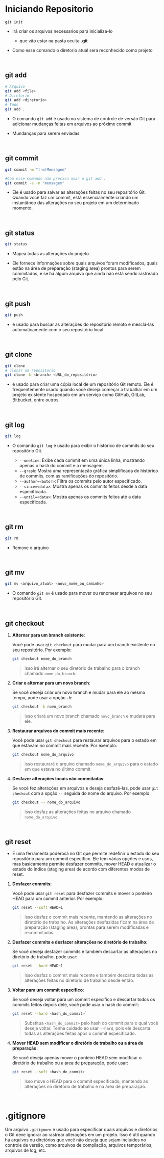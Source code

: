 # Iniciando Repositorio

```git
git init
```

* Irá criar os arquivos necessarios para inicializa-lo
  
  * que vão estar na pasta oculta **.git** 

* Como esse comando o diretorio atual sera reconhecido como projeto

&nbsp;

## git add

```bash
# Arquivo 
git add <file>
# Diretorio
git add <diretorio> 
# Tudo
git add . 
```

* O comando `git add` é usado no sistema de controle de versão Git para adicionar mudanças feitas em arquivos ao próximo commit

* Mundanças para serem enviadas

&nbsp;

## git commit

```bash
git commit -m "(-m)Mensagem"

#Com esse comando não precisa usar o git add .
git commit -a -m "mensagem"
```

* Ele é usado para salvar as alterações feitas no seu repositório Git. Quando você faz um commit, está essencialmente criando um instantâneo das alterações no seu projeto em um determinado momento.

&nbsp;

## git status

```bash
git status
```

* Mapea todas as alterações do projeto

* Ele fornece informações sobre quais arquivos foram modificados, quais estão na área de preparação (staging area) prontos para serem commitados, e se há algum arquivo que ainda não está sendo rastreado pelo Git.

&nbsp;

## git push

```bash
git push
```

* é usado para buscar as alterações do repositório remoto e mesclá-las automaticamente com o seu repositório local.

&nbsp;

## git clone

```bash
git clone
# clonar um repositorio
git clone -b <branch> <URL_do_repositório>
```

* é usado para criar uma cópia local de um repositório Git remoto. Ele é frequentemente usado quando você deseja começar a trabalhar em um projeto existente hospedado em um serviço como GitHub, GitLab, Bitbucket, entre outros.

&nbsp;

## git log

```bash
git log
```

* O comando `git log` é usado para exibir o histórico de commits do seu repositório Git.
  
  - `--oneline`: Exibe cada commit em uma única linha, mostrando apenas o hash do commit e a mensagem.
  - `--graph`: Mostra uma representação gráfica simplificada do histórico de commits, com as ramificações do repositório.
  - `--author=<autor>`: Filtra os commits pelo autor especificado.
  - `--since=<data>`: Mostra apenas os commits feitos desde a data especificada.
  - `--until=<data>`: Mostra apenas os commits feitos até a data especificada.

&nbsp;

## git rm

```bash
git rm
```

* Remove o arquivo 

&nbsp;

## git mv

```bash
git mv <arquivo_atual> <novo_nome_ou_caminho>
```

* O comando `git mv` é usado para mover ou renomear arquivos no seu repositório Git.

&nbsp;

## git checkout

1. **Alternar para um branch existente**:
   
   Você pode usar `git checkout` para mudar para um branch existente no seu repositório. Por exemplo:
   
   ```bash
   git checkout nome_do_branch
   ```
   
   > Isso irá alternar o seu diretório de trabalho para o branch chamado `nome_do_branch`.

2. **Criar e alternar para um novo branch**:
   
   Se você deseja criar um novo branch e mudar para ele ao mesmo tempo, pode usar a opção `-b`:
   
   ```bash
   git checkout -b novo_branch
   ```
   
   > Isso criará um novo branch chamado `novo_branch` e mudará para ele.

3. **Restaurar arquivos do commit mais recente**:
   
   Você pode usar `git checkout` para restaurar arquivos para o estado em que estavam no commit mais recente. Por exemplo:
   
   ```bash
   git checkout nome_do_arquivo
   ```
   
   > Isso restaurará o arquivo chamado `nome_do_arquivo` para o estado em que estava no último commit.

4. **Desfazer alterações locais não commitadas**:
   
   Se você fez alterações em arquivos e deseja desfazê-las, pode usar `git checkout` com a opção `--` seguida do nome do arquivo. Por exemplo:
   
   ```bash
   git checkout -- nome_do_arquivo
   ```
   
   > Isso desfaz as alterações feitas no arquivo chamado `nome_do_arquivo`.

&nbsp;

## git reset

* É uma ferramenta poderosa no Git que permite redefinir o estado do seu repositório para um commit específico. Ele tem várias opções e usos, mas basicamente permite desfazer commits, mover HEAD e atualizar o estado do índice (staging area) de acordo com diferentes modos de reset.



1. **Desfazer commits**:
   
   Você pode usar `git reset` para desfazer commits e mover o ponteiro HEAD para um commit anterior. Por exemplo:
   
   ```bash
   git reset --soft HEAD~1
   ```
   
   > Isso desfaz o commit mais recente, mantendo as alterações no diretório de trabalho. As alterações desfazidas ficam na área de preparação (staging area), prontas para serem modificadas e recommitadas.

2. **Desfazer commits e desfazer alterações no diretório de trabalho**:
   
   Se você deseja desfazer commits e também descartar as alterações no diretório de trabalho, pode usar:
   
   ```bash
   git reset --hard HEAD~1
   ```
   
   > Isso desfaz o commit mais recente e também descarta todas as alterações feitas no diretório de trabalho desde então.

3. **Voltar para um commit específico**:
   
   Se você deseja voltar para um commit específico e descartar todos os commits feitos depois dele, você pode usar o hash do commit:
   
   ```bash
   git reset --hard <hash_do_commit>`
   ```
   
   > Substitua `<hash_do_commit>` pelo hash do commit para o qual você deseja voltar. Tenha cuidado ao usar `--hard`, pois ele descarta todas as alterações feitas após o commit especificado.

4. **Mover HEAD sem modificar o diretório de trabalho ou a área de preparação**:
   
   Se você deseja apenas mover o ponteiro HEAD sem modificar o diretório de trabalho ou a área de preparação, pode usar:
   
   ```bash
   git reset --soft <hash_do_commit>
   ```
   
   > Isso move o HEAD para o commit especificado, mantendo as alterações no diretório de trabalho e na área de preparação.

&nbsp;

# .gitignore

Um arquivo `.gitignore` é usado para especificar quais arquivos e diretórios o Git deve ignorar ao rastrear alterações em um projeto. Isso é útil quando há arquivos ou diretórios que você não deseja que sejam incluídos no controle de versão, como arquivos de compilação, arquivos temporários, arquivos de log, etc.
